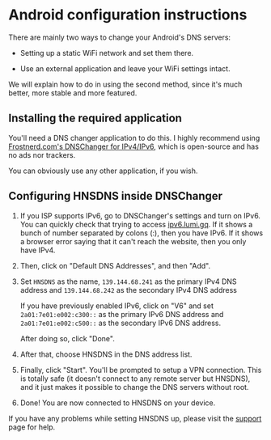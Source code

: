 # Android configuration instructions

There are mainly two ways to change your Android's DNS servers:

- Setting up a static WiFi network and set them there.

- Use an external application and leave your WiFi settings intact.

We will explain how to do in using the second method, since it's much better, more stable and more featured.

## Installing the required application

You'll need a DNS changer application to do this. I highly recommend using <a href="https://play.google.com/store/apps/details?id=com.frostnerd.dnschanger" target="_blank">Frostnerd.com's DNSChanger for IPv4/IPv6</a>, which is open-source and has no ads nor trackers.

You can obviously use any other application, if you wish.

## Configuring HNSDNS inside DNSChanger

1. If you ISP supports IPv6, go to DNSChanger's settings and turn on IPv6. You can quickly check that trying to access <a href="https://ipv6.lumi.gq/" target="_blank">ipv6.lumi.gq</a>. If it shows a bunch of number separated by colons (:), then you have IPv6. If it shows a browser error saying that it can't reach the website, then you only have IPv4.

2. Then, click on "Default DNS Addresses", and then "Add".

3. Set `HNSDNS` as the name, `139.144.68.241` as the primary IPv4 DNS address and `139.144.68.242` as the secondary IPv4 DNS address
   
    If you have previously enabled IPv6, click on "V6" and set `2a01:7e01:e002:c300::` as the primary IPv6 DNS address and `2a01:7e01:e002:c500::` as the secondary IPv6 DNS address.
   
    After doing so, click "Done".

4. After that, choose HNSDNS in the DNS address list.

5. Finally, click  "Start". You'll be prompted to setup a VPN connection. This is totally safe (it doesn't connect to any remote server but HNSDNS), and it just makes it possible to change the DNS servers without root.

6. Done! You are now connected to HNSDNS on your device.

If you have any problems while setting HNSDNS up, please visit the [support](/support/) page for help.
